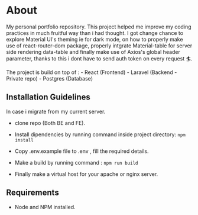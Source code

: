 # About
My personal portfolio repository. This project helped me improve my coding practices in much fruitful way than i had thought. I got change chance to explore Material UI's theming ie for dark mode, on how to properly make use of react-router-dom package, properly intgrate Material-table for server side rendering data-table and finally make use of Axios's global header parameter, thanks to this i dont have to send auth token on every request 🏄.

The project is build on top of :
	- React (Frontend)
	- Laravel (Backend - Private repo)
	- Postgres (Database)

## Installation Guidelines
In case i migrate from my current server.

- clone repo (Both BE and FE).

- Install dipendencies by running command inside project directory: 
	``` npm install ```

- Copy .env.example file to .env , fill the required details.

- Make a build by running command :
	``` npm run build ```

- Finally make a virtual host for your apache or nginx server.

## Requirements

- Node and NPM installed.




